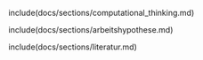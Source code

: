 include(docs/sections/computational_thinking.md)

include(docs/sections/arbeitshypothese.md)

include(docs/sections/literatur.md)